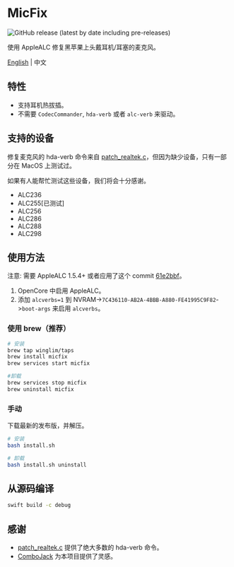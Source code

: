 # MicFix

![GitHub release (latest by date including pre-releases)](https://img.shields.io/github/v/release/WingLim/MicFix?include_prereleases)

使用 AppleALC 修复黑苹果上头戴耳机/耳塞的麦克风。

[English](https://github.com/WingLim/MicFix/blob/main/README.md) | 中文

## 特性

- 支持耳机热拔插。
- 不需要 `CodecCommander`, `hda-verb` 或者 `alc-verb` 来驱动。

## 支持的设备

修复麦克风的 hda-verb 命令来自 [patch_realtek.c](https://github.com/torvalds/linux/blob/master/sound/pci/hda/patch_realtek.c)，但因为缺少设备，只有一部分在 MacOS 上测试过。

如果有人能帮忙测试这些设备，我们将会十分感谢。

- ALC236
- ALC255[已测试]
- ALC256
- ALC286
- ALC288
- ALC298

## 使用方法

注意: 需要 AppleALC 1.5.4+ 或者应用了这个 commit [61e2bbf](https://github.com/acidanthera/AppleALC/commit/61e2bbfe74bf1c12ebf770ed4a9776a04a7758f2)。

1. OpenCore 中启用 AppleALC。
2. 添加 `alcverbs=1` 到 NVRAM->`7C436110-AB2A-4BBB-A880-FE41995C9F82`->`boot-args` 来启用 `alcverbs`。

### 使用 brew（推荐）

```bash
# 安装
brew tap winglim/taps
brew install micfix
brew services start micfix

#卸载
brew services stop micfix
brew uninstall micfix
```

### 手动

下载最新的发布版，并解压。

```bash
# 安装
bash install.sh

# 卸载
bash install.sh uninstall
```

## 从源码编译

```bash
swift build -c debug
```

## 感谢

- [patch_realtek.c](https://github.com/torvalds/linux/blob/master/sound/pci/hda/patch_realtek.c) 提供了绝大多数的 hda-verb 命令。
- [ComboJack](https://github.com/hackintosh-stuff/ComboJack) 为本项目提供了灵感。
